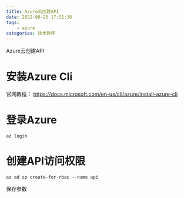```yaml
---
title: Azure云创建API
date: 2022-08-26 17:51:38
tags:
    - azure
categories: 技术教程
---
```

Azure云创建API
<!--more-->
# 安装Azure Cli
官网教程：
https://docs.microsoft.com/en-us/cli/azure/install-azure-cli

# 登录Azure
```
az login
```

# 创建API访问权限
```
az ad sp create-for-rbac --name api
```
保存参数